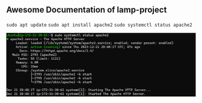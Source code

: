 ## Awesome Documentation of lamp-project

`sudo apt update`
`sudo apt install apache2`
`sudo systemctl status apache2`

![apache-status](./apache-status.PNG/)